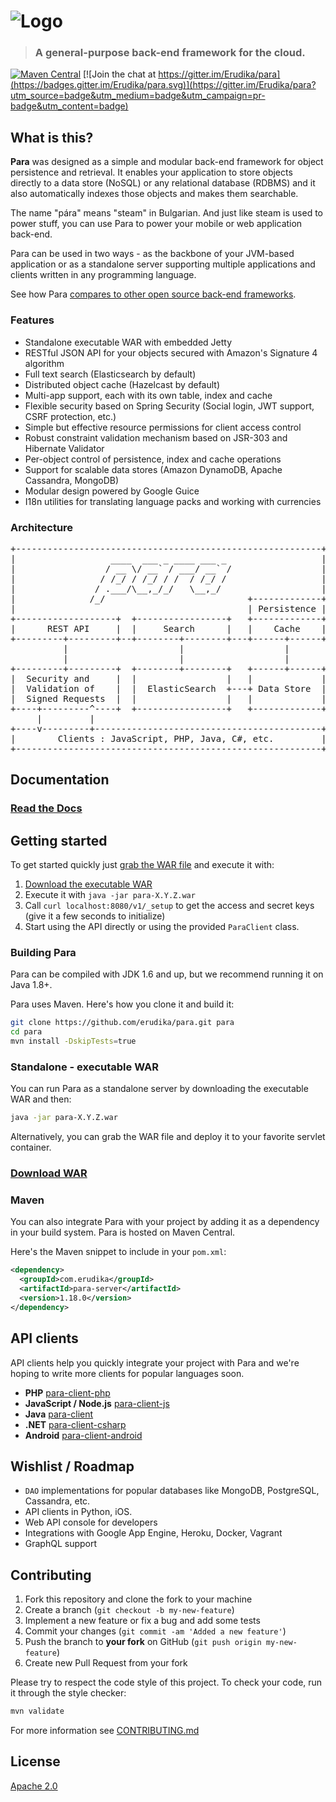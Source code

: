 ![Logo](https://s3-eu-west-1.amazonaws.com/org.paraio/para.png)
============================

> ### A general-purpose back-end framework for the cloud.

[![Maven Central](https://maven-badges.herokuapp.com/maven-central/com.erudika/para-core/badge.svg)](https://maven-badges.herokuapp.com/maven-central/com.erudika/para-core)
[![Join the chat at https://gitter.im/Erudika/para](https://badges.gitter.im/Erudika/para.svg)](https://gitter.im/Erudika/para?utm_source=badge&utm_medium=badge&utm_campaign=pr-badge&utm_content=badge)

## What is this?

**Para** was designed as a simple and modular back-end framework for object persistence and retrieval.
It enables your application to store objects directly to a data store (NoSQL) or any relational database (RDBMS)
and it also automatically indexes those objects and makes them searchable.

The name "pára" means "steam" in Bulgarian. And just like steam is used to power stuff, you can use
Para to power your mobile or web application back-end.

Para can be used in two ways - as the backbone of your JVM-based application or as a standalone server supporting
multiple applications and clients written in any programming language.

See how Para [compares to other open source back-end frameworks](http://www.erudika.com/blog/2015/10/21/backend-frameworks-usergrid-loopback-para-baasbox-deployd-telepat/).

### Features

- Standalone executable WAR with embedded Jetty
- RESTful JSON API for your objects secured with Amazon's Signature 4 algorithm
- Full text search (Elasticsearch by default)
- Distributed object cache (Hazelcast by default)
- Multi-app support, each with its own table, index and cache
- Flexible security based on Spring Security (Social login, JWT support, CSRF protection, etc.)
- Simple but effective resource permissions for client access control
- Robust constraint validation mechanism based on JSR-303 and Hibernate Validator
- Per-object control of persistence, index and cache operations
- Support for scalable data stores (Amazon DynamoDB, Apache Cassandra, MongoDB)
- Modular design powered by Google Guice
- I18n utilities for translating language packs and working with currencies

### Architecture

<pre>
+----------------------------------------------------------+
|                  ____  ___ _ ____ ___ _                  |
|                 / __ \/ __` / ___/ __` /                 |
|                / /_/ / /_/ / /  / /_/ /                  |
|               / .___/\__,_/_/   \__,_/                   |
|              /_/                           +-------------+
|                                            | Persistence |
+-------------------+  +-----------------+   +-------------+
|      REST API     |  |     Search      |   |    Cache    |
+---------+---------+--+--------+--------+---+------+------+
          |                     |                   |
          |                     |                   |
+---------+---------+  +--------+--------+   +------+------+
|  Security and     |  |                 |   |             |
|  Validation of    |  |  ElasticSearch  +---+ Data Store  |
|  Signed Requests  |  |                 |   |             |
+----+---------^----+  +-----------------+   +-------------+
     |         |
+----v---------+-------------------------------------------+
|        Clients : JavaScript, PHP, Java, C#, etc.         |
+----------------------------------------------------------+
</pre>

## Documentation

### [Read the Docs](http://paraio.org/docs)

## Getting started

To get started quickly just [grab the WAR file](https://github.com/Erudika/para/releases) and execute it with:

1. [Download the executable WAR](https://github.com/Erudika/para/releases)
2. Execute it with `java -jar para-X.Y.Z.war`
3. Call `curl localhost:8080/v1/_setup` to get the access and secret keys (give it a few seconds to initialize)
4. Start using the API directly or using the provided `ParaClient` class.

### Building Para

Para can be compiled with JDK 1.6 and up, but we recommend running it on Java 1.8+.

Para uses Maven. Here's how you clone it and build it:

```sh
git clone https://github.com/erudika/para.git para
cd para
mvn install -DskipTests=true
```


### Standalone - executable WAR

You can run Para as a standalone server by downloading the executable WAR and then:

```sh
java -jar para-X.Y.Z.war
```

Alternatively, you can grab the WAR file and deploy it to your favorite servlet container.

### [Download WAR](https://github.com/Erudika/para/releases)

### Maven

You can also integrate Para with your project by adding it as a dependency in your build system.
Para is hosted on Maven Central.

Here's the Maven snippet to include in your `pom.xml`:

```xml
<dependency>
  <groupId>com.erudika</groupId>
  <artifactId>para-server</artifactId>
  <version>1.18.0</version>
</dependency>
```

## API clients

API clients help you quickly integrate your project with Para and we're hoping to write more
clients for popular languages soon.

- **PHP** [para-client-php](https://github.com/erudika/para-client-php)
- **JavaScript / Node.js** [para-client-js](https://github.com/erudika/para-client-js)
- **Java** [para-client](https://github.com/erudika/para/tree/master/para-client)
- **.NET** [para-client-csharp](https://github.com/erudika/para-client-csharp)
- **Android** [para-client-android](https://github.com/erudika/para-client-android)

## Wishlist / Roadmap

- `DAO` implementations for popular databases like MongoDB, PostgreSQL, Cassandra, etc.
- API clients in Python, iOS.
- Web API console for developers
- Integrations with Google App Engine, Heroku, Docker, Vagrant
- GraphQL support

## Contributing

1. Fork this repository and clone the fork to your machine
2. Create a branch (`git checkout -b my-new-feature`)
3. Implement a new feature or fix a bug and add some tests
4. Commit your changes (`git commit -am 'Added a new feature'`)
5. Push the branch to **your fork** on GitHub (`git push origin my-new-feature`)
6. Create new Pull Request from your fork

Please try to respect the code style of this project. To check your code, run it through the style checker:

```sh
mvn validate
```

For more information see [CONTRIBUTING.md](https://github.com/Erudika/para/blob/master/CONTRIBUTING.md)

## License
[Apache 2.0](LICENSE)

